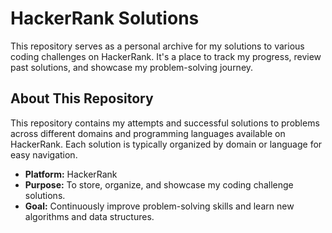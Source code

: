 # HackerRank Solutions
This repository serves as a personal archive for my solutions to various coding challenges on HackerRank. It's a place to track my progress, review past solutions, and showcase my problem-solving journey.


## About This Repository
This repository contains my attempts and successful solutions to problems across different domains and programming languages available on HackerRank. Each solution is typically organized by domain or language for easy navigation.

* **Platform:** HackerRank
* **Purpose:** To store, organize, and showcase my coding challenge solutions.
* **Goal:** Continuously improve problem-solving skills and learn new algorithms and data structures.

